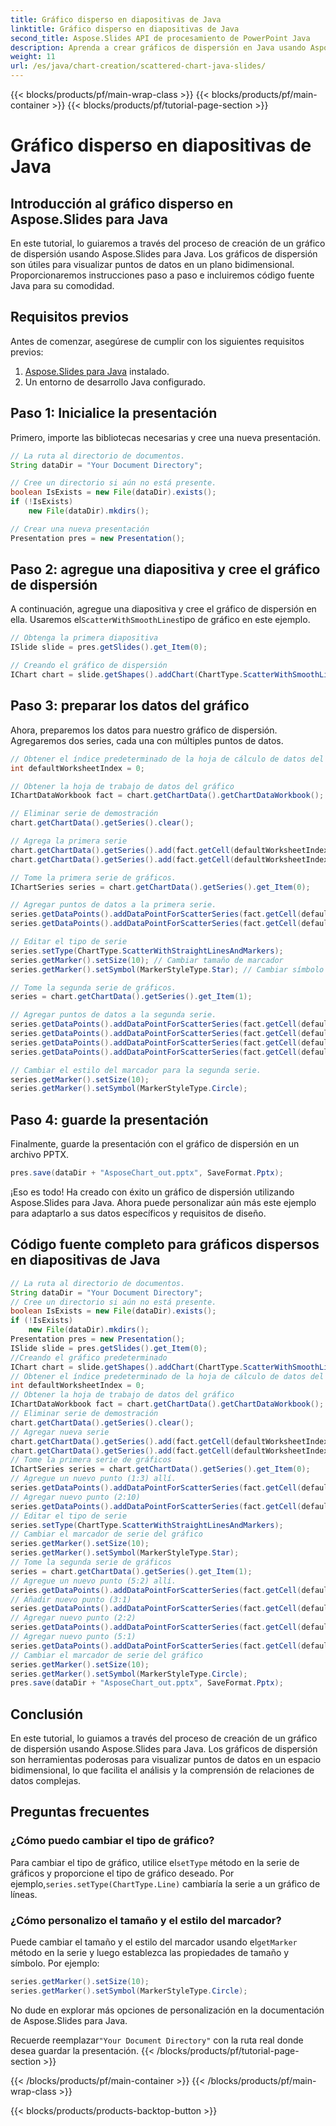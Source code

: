 ```yaml
---
title: Gráfico disperso en diapositivas de Java
linktitle: Gráfico disperso en diapositivas de Java
second_title: Aspose.Slides API de procesamiento de PowerPoint Java
description: Aprenda a crear gráficos de dispersión en Java usando Aspose.Slides. Guía paso a paso con código fuente Java para visualización de datos en presentaciones.
weight: 11
url: /es/java/chart-creation/scattered-chart-java-slides/
---
```


{{< blocks/products/pf/main-wrap-class >}}
{{< blocks/products/pf/main-container >}}
{{< blocks/products/pf/tutorial-page-section >}}

# Gráfico disperso en diapositivas de Java


## Introducción al gráfico disperso en Aspose.Slides para Java

En este tutorial, lo guiaremos a través del proceso de creación de un gráfico de dispersión usando Aspose.Slides para Java. Los gráficos de dispersión son útiles para visualizar puntos de datos en un plano bidimensional. Proporcionaremos instrucciones paso a paso e incluiremos código fuente Java para su comodidad.

## Requisitos previos

Antes de comenzar, asegúrese de cumplir con los siguientes requisitos previos:

1. [Aspose.Slides para Java](https://products.aspose.com/slides/java) instalado.
2. Un entorno de desarrollo Java configurado.

## Paso 1: Inicialice la presentación

Primero, importe las bibliotecas necesarias y cree una nueva presentación.

```java
// La ruta al directorio de documentos.
String dataDir = "Your Document Directory";

// Cree un directorio si aún no está presente.
boolean IsExists = new File(dataDir).exists();
if (!IsExists)
    new File(dataDir).mkdirs();

// Crear una nueva presentación
Presentation pres = new Presentation();
```

## Paso 2: agregue una diapositiva y cree el gráfico de dispersión

 A continuación, agregue una diapositiva y cree el gráfico de dispersión en ella. Usaremos el`ScatterWithSmoothLines`tipo de gráfico en este ejemplo.

```java
// Obtenga la primera diapositiva
ISlide slide = pres.getSlides().get_Item(0);

// Creando el gráfico de dispersión
IChart chart = slide.getShapes().addChart(ChartType.ScatterWithSmoothLines, 0, 0, 400, 400);
```

## Paso 3: preparar los datos del gráfico

Ahora, preparemos los datos para nuestro gráfico de dispersión. Agregaremos dos series, cada una con múltiples puntos de datos.

```java
// Obtener el índice predeterminado de la hoja de cálculo de datos del gráfico
int defaultWorksheetIndex = 0;

// Obtener la hoja de trabajo de datos del gráfico
IChartDataWorkbook fact = chart.getChartData().getChartDataWorkbook();

// Eliminar serie de demostración
chart.getChartData().getSeries().clear();

// Agrega la primera serie
chart.getChartData().getSeries().add(fact.getCell(defaultWorksheetIndex, 1, 1, "Series 1"), chart.getType());
chart.getChartData().getSeries().add(fact.getCell(defaultWorksheetIndex, 1, 3, "Series 2"), chart.getType());

// Tome la primera serie de gráficos.
IChartSeries series = chart.getChartData().getSeries().get_Item(0);

// Agregar puntos de datos a la primera serie.
series.getDataPoints().addDataPointForScatterSeries(fact.getCell(defaultWorksheetIndex, 2, 1, 1), fact.getCell(defaultWorksheetIndex, 2, 2, 3));
series.getDataPoints().addDataPointForScatterSeries(fact.getCell(defaultWorksheetIndex, 3, 1, 2), fact.getCell(defaultWorksheetIndex, 3, 2, 10));

// Editar el tipo de serie
series.setType(ChartType.ScatterWithStraightLinesAndMarkers);
series.getMarker().setSize(10); // Cambiar tamaño de marcador
series.getMarker().setSymbol(MarkerStyleType.Star); // Cambiar símbolo de marcador

// Tome la segunda serie de gráficos.
series = chart.getChartData().getSeries().get_Item(1);

// Agregar puntos de datos a la segunda serie.
series.getDataPoints().addDataPointForScatterSeries(fact.getCell(defaultWorksheetIndex, 2, 3, 5), fact.getCell(defaultWorksheetIndex, 2, 4, 2));
series.getDataPoints().addDataPointForScatterSeries(fact.getCell(defaultWorksheetIndex, 3, 3, 3), fact.getCell(defaultWorksheetIndex, 3, 4, 1));
series.getDataPoints().addDataPointForScatterSeries(fact.getCell(defaultWorksheetIndex, 4, 3, 2), fact.getCell(defaultWorksheetIndex, 4, 4, 2));
series.getDataPoints().addDataPointForScatterSeries(fact.getCell(defaultWorksheetIndex, 5, 3, 5), fact.getCell(defaultWorksheetIndex, 5, 4, 1));

// Cambiar el estilo del marcador para la segunda serie.
series.getMarker().setSize(10);
series.getMarker().setSymbol(MarkerStyleType.Circle);
```

## Paso 4: guarde la presentación

Finalmente, guarde la presentación con el gráfico de dispersión en un archivo PPTX.

```java
pres.save(dataDir + "AsposeChart_out.pptx", SaveFormat.Pptx);
```

¡Eso es todo! Ha creado con éxito un gráfico de dispersión utilizando Aspose.Slides para Java. Ahora puede personalizar aún más este ejemplo para adaptarlo a sus datos específicos y requisitos de diseño.

## Código fuente completo para gráficos dispersos en diapositivas de Java
```java
// La ruta al directorio de documentos.
String dataDir = "Your Document Directory";
// Cree un directorio si aún no está presente.
boolean IsExists = new File(dataDir).exists();
if (!IsExists)
	new File(dataDir).mkdirs();
Presentation pres = new Presentation();
ISlide slide = pres.getSlides().get_Item(0);
//Creando el gráfico predeterminado
IChart chart = slide.getShapes().addChart(ChartType.ScatterWithSmoothLines, 0, 0, 400, 400);
// Obtener el índice predeterminado de la hoja de cálculo de datos del gráfico
int defaultWorksheetIndex = 0;
// Obtener la hoja de trabajo de datos del gráfico
IChartDataWorkbook fact = chart.getChartData().getChartDataWorkbook();
// Eliminar serie de demostración
chart.getChartData().getSeries().clear();
// Agregar nueva serie
chart.getChartData().getSeries().add(fact.getCell(defaultWorksheetIndex, 1, 1, "Series 1"), chart.getType());
chart.getChartData().getSeries().add(fact.getCell(defaultWorksheetIndex, 1, 3, "Series 2"), chart.getType());
// Tome la primera serie de gráficos
IChartSeries series = chart.getChartData().getSeries().get_Item(0);
// Agregue un nuevo punto (1:3) allí.
series.getDataPoints().addDataPointForScatterSeries(fact.getCell(defaultWorksheetIndex, 2, 1, 1), fact.getCell(defaultWorksheetIndex, 2, 2, 3));
// Agregar nuevo punto (2:10)
series.getDataPoints().addDataPointForScatterSeries(fact.getCell(defaultWorksheetIndex, 3, 1, 2), fact.getCell(defaultWorksheetIndex, 3, 2, 10));
// Editar el tipo de serie
series.setType(ChartType.ScatterWithStraightLinesAndMarkers);
// Cambiar el marcador de serie del gráfico
series.getMarker().setSize(10);
series.getMarker().setSymbol(MarkerStyleType.Star);
// Tome la segunda serie de gráficos
series = chart.getChartData().getSeries().get_Item(1);
// Agregue un nuevo punto (5:2) allí.
series.getDataPoints().addDataPointForScatterSeries(fact.getCell(defaultWorksheetIndex, 2, 3, 5), fact.getCell(defaultWorksheetIndex, 2, 4, 2));
// Añadir nuevo punto (3:1)
series.getDataPoints().addDataPointForScatterSeries(fact.getCell(defaultWorksheetIndex, 3, 3, 3), fact.getCell(defaultWorksheetIndex, 3, 4, 1));
// Agregar nuevo punto (2:2)
series.getDataPoints().addDataPointForScatterSeries(fact.getCell(defaultWorksheetIndex, 4, 3, 2), fact.getCell(defaultWorksheetIndex, 4, 4, 2));
// Agregar nuevo punto (5:1)
series.getDataPoints().addDataPointForScatterSeries(fact.getCell(defaultWorksheetIndex, 5, 3, 5), fact.getCell(defaultWorksheetIndex, 5, 4, 1));
// Cambiar el marcador de serie del gráfico
series.getMarker().setSize(10);
series.getMarker().setSymbol(MarkerStyleType.Circle);
pres.save(dataDir + "AsposeChart_out.pptx", SaveFormat.Pptx);
```

## Conclusión

En este tutorial, lo guiamos a través del proceso de creación de un gráfico de dispersión usando Aspose.Slides para Java. Los gráficos de dispersión son herramientas poderosas para visualizar puntos de datos en un espacio bidimensional, lo que facilita el análisis y la comprensión de relaciones de datos complejas.

## Preguntas frecuentes

### ¿Cómo puedo cambiar el tipo de gráfico?

 Para cambiar el tipo de gráfico, utilice el`setType` método en la serie de gráficos y proporcione el tipo de gráfico deseado. Por ejemplo,`series.setType(ChartType.Line)` cambiaría la serie a un gráfico de líneas.

### ¿Cómo personalizo el tamaño y el estilo del marcador?

 Puede cambiar el tamaño y el estilo del marcador usando el`getMarker` método en la serie y luego establezca las propiedades de tamaño y símbolo. Por ejemplo:

```java
series.getMarker().setSize(10);
series.getMarker().setSymbol(MarkerStyleType.Circle);
```

No dude en explorar más opciones de personalización en la documentación de Aspose.Slides para Java.

 Recuerde reemplazar`"Your Document Directory"` con la ruta real donde desea guardar la presentación.
{{< /blocks/products/pf/tutorial-page-section >}}

{{< /blocks/products/pf/main-container >}}
{{< /blocks/products/pf/main-wrap-class >}}

{{< blocks/products/products-backtop-button >}}
